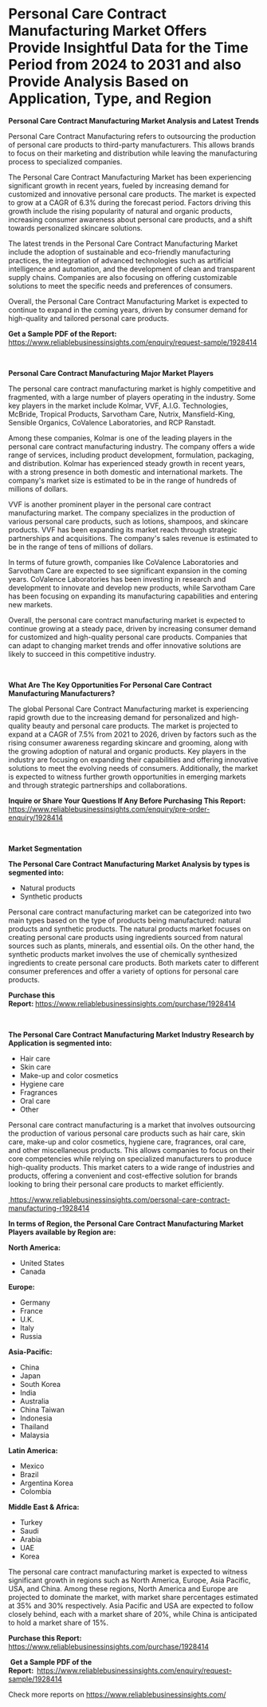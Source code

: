 <p><h1>Personal Care Contract Manufacturing Market Offers Provide Insightful Data for the Time Period from 2024 to 2031 and also Provide Analysis Based on Application, Type, and Region</h1></p><p><strong>Personal Care Contract Manufacturing Market Analysis and Latest Trends</strong></p>
<p><p>Personal Care Contract Manufacturing refers to outsourcing the production of personal care products to third-party manufacturers. This allows brands to focus on their marketing and distribution while leaving the manufacturing process to specialized companies.</p><p>The Personal Care Contract Manufacturing Market has been experiencing significant growth in recent years, fueled by increasing demand for customized and innovative personal care products. The market is expected to grow at a CAGR of 6.3% during the forecast period. Factors driving this growth include the rising popularity of natural and organic products, increasing consumer awareness about personal care products, and a shift towards personalized skincare solutions.</p><p>The latest trends in the Personal Care Contract Manufacturing Market include the adoption of sustainable and eco-friendly manufacturing practices, the integration of advanced technologies such as artificial intelligence and automation, and the development of clean and transparent supply chains. Companies are also focusing on offering customizable solutions to meet the specific needs and preferences of consumers.</p><p>Overall, the Personal Care Contract Manufacturing Market is expected to continue to expand in the coming years, driven by consumer demand for high-quality and tailored personal care products.</p></p>
<p><strong>Get a Sample PDF of the Report:&nbsp;</strong> <a href="https://www.reliablebusinessinsights.com/enquiry/request-sample/1928414">https://www.reliablebusinessinsights.com/enquiry/request-sample/1928414</a></p>
<p>&nbsp;</p>
<p><strong>Personal Care Contract Manufacturing Major Market Players</strong></p>
<p><p>The personal care contract manufacturing market is highly competitive and fragmented, with a large number of players operating in the industry. Some key players in the market include Kolmar, VVF, A.I.G. Technologies, McBride, Tropical Products, Sarvotham Care, Nutrix, Mansfield-King, Sensible Organics, CoValence Laboratories, and RCP Ranstadt.</p><p>Among these companies, Kolmar is one of the leading players in the personal care contract manufacturing industry. The company offers a wide range of services, including product development, formulation, packaging, and distribution. Kolmar has experienced steady growth in recent years, with a strong presence in both domestic and international markets. The company's market size is estimated to be in the range of hundreds of millions of dollars.</p><p>VVF is another prominent player in the personal care contract manufacturing market. The company specializes in the production of various personal care products, such as lotions, shampoos, and skincare products. VVF has been expanding its market reach through strategic partnerships and acquisitions. The company's sales revenue is estimated to be in the range of tens of millions of dollars.</p><p>In terms of future growth, companies like CoValence Laboratories and Sarvotham Care are expected to see significant expansion in the coming years. CoValence Laboratories has been investing in research and development to innovate and develop new products, while Sarvotham Care has been focusing on expanding its manufacturing capabilities and entering new markets.</p><p>Overall, the personal care contract manufacturing market is expected to continue growing at a steady pace, driven by increasing consumer demand for customized and high-quality personal care products. Companies that can adapt to changing market trends and offer innovative solutions are likely to succeed in this competitive industry.</p></p>
<p>&nbsp;</p>
<p><strong>What Are The Key Opportunities For Personal Care Contract Manufacturing Manufacturers?</strong></p>
<p><p>The global Personal Care Contract Manufacturing market is experiencing rapid growth due to the increasing demand for personalized and high-quality beauty and personal care products. The market is projected to expand at a CAGR of 7.5% from 2021 to 2026, driven by factors such as the rising consumer awareness regarding skincare and grooming, along with the growing adoption of natural and organic products. Key players in the industry are focusing on expanding their capabilities and offering innovative solutions to meet the evolving needs of consumers. Additionally, the market is expected to witness further growth opportunities in emerging markets and through strategic partnerships and collaborations.</p></p>
<p><strong>Inquire or Share Your Questions If Any Before Purchasing This Report:</strong> <a href="https://www.reliablebusinessinsights.com/enquiry/pre-order-enquiry/1928414">https://www.reliablebusinessinsights.com/enquiry/pre-order-enquiry/1928414</a></p>
<p>&nbsp;</p>
<p><strong>Market Segmentation</strong></p>
<p><strong>The Personal Care Contract Manufacturing Market Analysis by types is segmented into:</strong></p>
<p><ul><li>Natural products</li><li>Synthetic products</li></ul></p>
<p><p>Personal care contract manufacturing market can be categorized into two main types based on the type of products being manufactured: natural products and synthetic products. The natural products market focuses on creating personal care products using ingredients sourced from natural sources such as plants, minerals, and essential oils. On the other hand, the synthetic products market involves the use of chemically synthesized ingredients to create personal care products. Both markets cater to different consumer preferences and offer a variety of options for personal care products.</p></p>
<p><strong>Purchase this Report:&nbsp;</strong><a href="https://www.reliablebusinessinsights.com/purchase/1928414">https://www.reliablebusinessinsights.com/purchase/1928414</a></p>
<p>&nbsp;</p>
<p><strong>The Personal Care Contract Manufacturing Market Industry Research by Application is segmented into:</strong></p>
<p><ul><li>Hair care</li><li>Skin care</li><li>Make-up and color cosmetics</li><li>Hygiene care</li><li>Fragrances</li><li>Oral care</li><li>Other</li></ul></p>
<p><p>Personal care contract manufacturing is a market that involves outsourcing the production of various personal care products such as hair care, skin care, make-up and color cosmetics, hygiene care, fragrances, oral care, and other miscellaneous products. This allows companies to focus on their core competencies while relying on specialized manufacturers to produce high-quality products. This market caters to a wide range of industries and products, offering a convenient and cost-effective solution for brands looking to bring their personal care products to market efficiently.</p></p>
<p><a href="https://www.reliablebusinessinsights.com/personal-care-contract-manufacturing-r1928414">&nbsp;https://www.reliablebusinessinsights.com/personal-care-contract-manufacturing-r1928414</a></p>
<p><strong>In terms of Region, the Personal Care Contract Manufacturing Market Players available by Region are:</strong></p>
<p>
    <p> <strong> North America: </strong>
        <ul>
            <li>United States</li>
            <li>Canada</li>
        </ul>
        </p> 
    <p> <strong> Europe: </strong>
        <ul>
            <li>Germany</li>
            <li>France</li>
            <li>U.K.</li>
            <li>Italy</li>
            <li>Russia</li>
        </ul>
        </p> 
    <p> <strong> Asia-Pacific: </strong>
        <ul>
            <li>China</li>
            <li>Japan</li>
            <li>South Korea</li>
            <li>India</li>
            <li>Australia</li>
            <li>China Taiwan</li>
            <li>Indonesia</li>
            <li>Thailand</li>
            <li>Malaysia</li>
        </ul>
        </p> 
    <p> <strong> Latin America: </strong>
        <ul>
            <li>Mexico</li>
            <li>Brazil</li>
            <li>Argentina Korea</li>
            <li>Colombia</li>
        </ul>
        </p> 
    <p> <strong> Middle East & Africa: </strong>
        <ul>
            <li>Turkey</li>
            <li>Saudi</li>
            <li>Arabia</li>
            <li>UAE</li>
            <li>Korea</li>
        </ul>
    </p>
    </p>
<p><p>The personal care contract manufacturing market is expected to witness significant growth in regions such as North America, Europe, Asia Pacific, USA, and China. Among these regions, North America and Europe are projected to dominate the market, with market share percentages estimated at 35% and 30% respectively. Asia Pacific and USA are expected to follow closely behind, each with a market share of 20%, while China is anticipated to hold a market share of 15%.</p></p>
<p><strong>Purchase this Report: </strong><a href="https://www.reliablebusinessinsights.com/purchase/1928414">https://www.reliablebusinessinsights.com/purchase/1928414</a></p>
<p>&nbsp;<strong>Get a Sample PDF of the Report:&nbsp;&nbsp;</strong><a href="https://www.reliablebusinessinsights.com/enquiry/request-sample/1928414">https://www.reliablebusinessinsights.com/enquiry/request-sample/1928414</a></p>
<p><strong></strong></p>
<p>Check more reports on <a href="https://www.reliablebusinessinsights.com/">https://www.reliablebusinessinsights.com/</a></p>